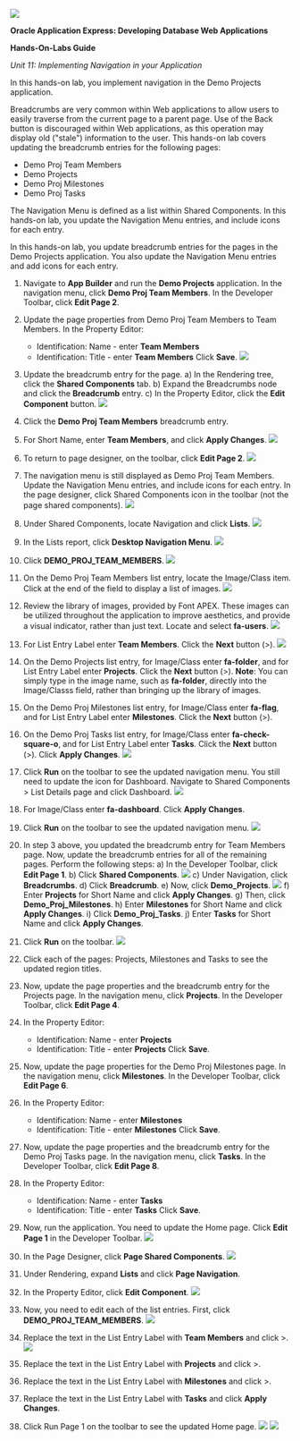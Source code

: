 ![](images/1a.PNG)

**Oracle Application Express: Developing Database Web Applications**

**Hands-On-Labs Guide**

*Unit 11: Implementing Navigation in your Application*

In this hands-on lab, you implement navigation in the Demo Projects application. 

Breadcrumbs are very common within Web applications to allow users to easily traverse from the current page to a parent page. Use of the Back button is discouraged within Web applications, as this operation may display old ("stale") information to the user. This hands-on lab covers updating the breadcrumb entries for the following pages:
-	Demo Proj Team Members
-	Demo Projects
-	Demo Proj Milestones
-	Demo Proj Tasks

The Navigation Menu is defined as a list within Shared Components. In this hands-on lab, you update the Navigation Menu entries, and include icons for each entry.

In this hands-on lab, you update breadcrumb entries for the pages in the Demo Projects application. You also update the Navigation Menu entries and add icons for each entry.

1.	Navigate to **App Builder** and run the **Demo Projects** application.
In the navigation menu, click **Demo Proj Team Members**.
In the Developer Toolbar, click **Edit Page 2**.

2.	Update the page properties from Demo Proj Team Members to Team Members. 
In the Property Editor:
    -	Identification: Name - enter **Team Members**
    -	Identification: Title - enter **Team Members**
    Click **Save**.
    ![](images/2.png)

3.	Update the breadcrumb entry for the page. 
    a)	In the Rendering tree, click the **Shared Components** tab.
    b)	Expand the Breadcrumbs node and click the **Breadcrumb** entry.
    c)	In the Property Editor, click the **Edit Component** button.
    ![](images/3c.png)

4.	Click the **Demo Proj Team Members** breadcrumb entry.

5.	For Short Name, enter **Team Members**, and click **Apply Changes**.
    ![](images/5.png)

6.	To return to page designer, on the toolbar, click **Edit Page 2**.
    ![](images/6.png)

7.	The navigation menu is still displayed as Demo Proj Team Members. Update the Navigation Menu      entries, and include icons for each entry.
    In the page designer, click Shared Components icon in the toolbar (not the page shared components).
    ![](images/7.png)

8.	Under Shared Components, locate Navigation and click **Lists**.
    ![](images/8.png)

9.	In the Lists report, click **Desktop Navigation Menu**.
    ![](images/9.png)

10.	Click **DEMO_PROJ_TEAM_MEMBERS**.
    ![](images/10.png)

11.	On the Demo Proj Team Members list entry, locate the Image/Class item. Click at the end of the field to display a list of images. 
    ![](images/11.png)

12.	Review the library of images, provided by Font APEX. These images can be utilized throughout the application to improve aesthetics, and provide a visual indicator, rather than just text.
    Locate and select **fa-users**. 
    ![](images/12.png)

13.	For List Entry Label enter **Team Members**. 
    Click the **Next** button (>).
    ![](images/13.png)

14.	On the Demo Projects list entry, for Image/Class enter **fa-folder**, and for List Entry Label enter **Projects**. 
    Click the **Next** button (>).
    **Note**: You can simply type in the image name, such as **fa-folder**, directly into the Image/Classs field, rather than bringing up the library of images.

15.	On the Demo Proj Milestones list entry, for Image/Class enter **fa-flag**, and for List Entry     Label enter **Milestones**. 
    Click the **Next** button (>).

16.	On the Demo Proj Tasks list entry, for Image/Class enter **fa-check-square-o**, and for List   Entry Label enter **Tasks**. 
    Click the **Next** button (>).
    Click **Apply Changes**.
    ![](images/16.png)

17.	Click **Run** on the toolbar to see the updated navigation menu.
    You still need to update the icon for Dashboard.
    Navigate to Shared Components > List Details page and click Dashboard.
    ![](images/17.png)

18.	For Image/Class enter **fa-dashboard**.
    Click **Apply Changes**.

19.	Click **Run** on the toolbar to see the updated navigation menu.
    ![](images/19.png)

20.	In step 3 above, you updated the breadcrumb entry for Team Members page. Now, update the breadcrumb entries for all of the remaining pages. Perform the following steps:
    a)	In the Developer Toolbar, click **Edit Page 1**.
    b)	Click **Shared Components**.
    ![](images/20b.png)
    c)	Under Navigation, click **Breadcrumbs**.
    d)	Click **Breadcrumb**.
    e)	Now, click **Demo_Projects**.
    ![](images/20e.png)
    f)	Enter **Projects** for Short Name and click **Apply Changes**.
    g)	Then, click **Demo_Proj_Milestones**.
    h)	Enter **Milestones** for Short Name and click **Apply Changes**.
    i)	Click **Demo_Proj_Tasks**.
    j)	Enter **Tasks** for Short Name and click **Apply Changes**.

21.	Click **Run** on the toolbar.
    ![](images/21.png)

22.	Click each of the pages: Projects, Milestones and Tasks to see the updated region titles.


23.	Now, update the page properties and the breadcrumb entry for the Projects page. In the navigation menu, click **Projects**.
In the Developer Toolbar, click **Edit Page 4**.

24.	In the Property Editor:
    -	Identification: Name - enter **Projects**
    -	Identification: Title - enter **Projects** 
    Click **Save**.

25.	Now, update the page properties for the Demo Proj Milestones page. 
    In the navigation menu, click **Milestones**.
    In the Developer Toolbar, click **Edit Page 6**.

26.	In the Property Editor:
    -	Identification: Name - enter **Milestones**
    -	Identification: Title - enter **Milestones** 
    Click **Save**.

27.	Now, update the page properties and the breadcrumb entry for the Demo Proj Tasks page. In the navigation menu, click **Tasks**.
    In the Developer Toolbar, click **Edit Page 8**.

28.	In the Property Editor:
    -	Identification: Name - enter **Tasks**
    -	Identification: Title - enter **Tasks** 
     Click **Save**.

29.	Now, run the application. You need to update the Home page. Click **Edit Page 1** in the Developer Toolbar.
    ![](images/29.png)

30.	In the Page Designer, click **Page Shared Components**.
   ![](images/30.png)

31.	Under Rendering, expand **Lists** and click **Page Navigation**.
    
32.	In the Property Editor, click **Edit Component**.
    ![](images/32.png)

33.	Now, you need to edit each of the list entries. First, click **DEMO_PROJ_TEAM_MEMBERS**.
    ![](images/33.png)

34.	Replace the text in the List Entry Label with **Team Members** and click >.
    ![](images/34.png)

35.	Replace the text in the List Entry Label with **Projects** and click >.

36.	Replace the text in the List Entry Label with **Milestones** and click >.

37.	Replace the text in the List Entry Label with **Tasks** and click **Apply Changes**.

38.	Click Run Page 1 on the toolbar to see the updated Home page.
    ![](images/38.png)
    ![](images/last.png)




